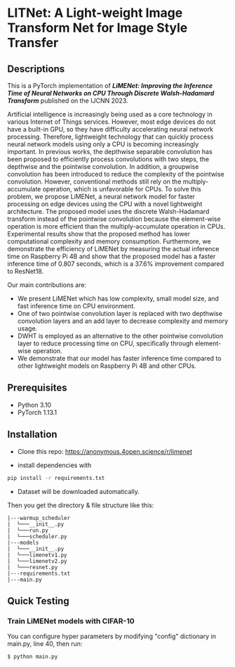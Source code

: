 # LITNet: A Light-weight Image Transform Net for Image Style Transfer

## Descriptions
This is a PyTorch implementation of ***LiMENet: Improving the Inference Time of Neural Networks on CPU Through Discrete Walsh-Hadamard Transform*** published on the IJCNN 2023.

Artificial intelligence is increasingly being used as a core technology in various Internet of Things services.
However, most edge devices do not have a built-in GPU, so they have difficulty accelerating neural network processing.
Therefore, lightweight technology that can quickly process neural network models using only a CPU is becoming increasingly important.
In previous works, the depthwise separable convolution has been proposed to efficiently process convolutions with two steps, the depthwise and the pointwise convolution.
In addition, a groupwise convolution has been introduced to reduce the complexity of the pointwise convolution.
However, conventional methods still rely on the multiply-accumulate operation, which is unfavorable for CPUs.
To solve this problem, we propose LiMENet, a neural network model for faster processing on edge devices using the CPU with a novel lightweight architecture.
The proposed model uses the discrete Walsh-Hadamard transform instead of the pointwise convolution because the element-wise operation is more efficient than the multiply-accumulate operation in CPUs.
Experimental results show that the proposed method has lower computational complexity and memory consumption.
Furthermore, we demonstrate the efficiency of LiMENet by measuring the actual inference time on Raspberry Pi 4B and show that the proposed model has a faster inference time of 0.807 seconds, which is a 37.6% improvement compared to ResNet18.

Our main contributions are:
* We present LiMENet which has low complexity, small model size, and fast inference time on CPU environment.
* One of two pointwise convolution layer is replaced with two depthwise convolution layers and an add layer to decrease complexity and memory usage. 
* DWHT is employed as an alternative to the other pointwise convolution layer to reduce processing time on CPU, specifically through element-wise operation.  
* We demonstrate that our model has faster inference time compared to other lightweight models on Raspberry Pi 4B and other CPUs.


## Prerequisites
- Python 3.10
- PyTorch 1.13.1

<!-- ## Usage -->
## Installation
* Clone this repo: https://anonymous.4open.science/r/limenet

* install dependencies with 

```bash
pip install -r requirements.txt
```


* Dataset will be downloaded automatically.

Then you get the directory & file structure like this:

```
|---warmup_scheduler
|  └───__init__.py
|  └───run.py
|  └───scheduler.py
|---models
|  └───__init__.py
|  └───limenetv1.py
|  └───limenetv2.py
|  └───resnet.py
|---requirements.txt
|---main.py

```
## Quick Testing
### Train LiMENet models with CIFAR-10
You can configure hyper parameters by modifying "config" dictionary in main.py, line 40, then run:
```bash
$ python main.py
```